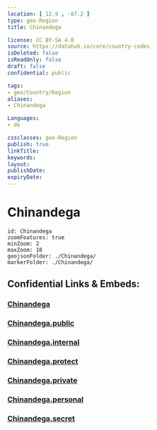 ```yaml
---
location: [ 12.9 , -87.2 ] 
type: geo-Region
title: Chinandega

license: CC BY-SA 4.0
source: https://datahub.io/core/country-codes
isDeleted: false
isReadOnly: false
draft: false
confidential: public

tags:
- geo/Country/Region
aliases:
- Chinandega

Languages:
- de

cssclasses: geo-Region
publish: true
linkTitle: 
keywords: 
layout: 
publishDate: 
expiryDate: 
---
```


# Chinandega

```leaflet
id: Chinandega
zoomFeatures: true 
minZoom: 2 
maxZoom: 18
geojsonFolder: ./Chinandega/
markerFolder: ./Chinandega/
```


## Confidential Links & Embeds: 

### [Chinandega](/_Standards/Earth/Continent/America~Central/Nicaragua/departments~Nicaragua/Chinandega.md) 

### [Chinandega.public](/_public/Earth/Continent/America~Central/Nicaragua/departments~Nicaragua/Chinandega.public.md) 

### [Chinandega.internal](/_internal/Earth/Continent/America~Central/Nicaragua/departments~Nicaragua/Chinandega.internal.md) 

### [Chinandega.protect](/_protect/Earth/Continent/America~Central/Nicaragua/departments~Nicaragua/Chinandega.protect.md) 

### [Chinandega.private](/_private/Earth/Continent/America~Central/Nicaragua/departments~Nicaragua/Chinandega.private.md) 

### [Chinandega.personal](/_personal/Earth/Continent/America~Central/Nicaragua/departments~Nicaragua/Chinandega.personal.md) 

### [Chinandega.secret](/_secret/Earth/Continent/America~Central/Nicaragua/departments~Nicaragua/Chinandega.secret.md)

